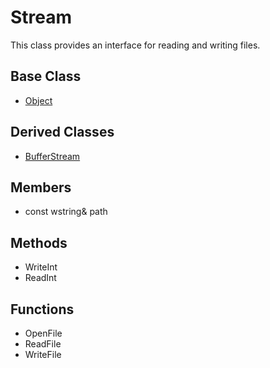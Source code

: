 # Stream #
This class provides an interface for reading and writing files.

## Base Class ##
- [Object](CPP_Object.md)

## Derived Classes ##
- [BufferStream](CPP_BufferStream.md)

## Members ##
- const wstring& path

## Methods ##
- WriteInt
- ReadInt

## Functions ##
- OpenFile
- ReadFile
- WriteFile
